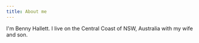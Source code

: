 ```yaml
---
title: About me
---
```

I'm Benny Hallett. I live on the Central Coast of NSW, Australia with my wife and son.
